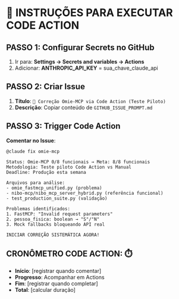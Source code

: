 # 🤖 INSTRUÇÕES PARA EXECUTAR CODE ACTION

## **PASSO 1: Configurar Secrets no GitHub**
1. Ir para: **Settings → Secrets and variables → Actions**
2. Adicionar: **ANTHROPIC_API_KEY** = sua_chave_claude_api

## **PASSO 2: Criar Issue**
1. **Título**: `🚨 Correção Omie-MCP via Code Action (Teste Piloto)`
2. **Descrição**: Copiar conteúdo de `GITHUB_ISSUE_PROMPT.md`

## **PASSO 3: Trigger Code Action**
**Comentar no Issue**:
```
@claude fix omie-mcp

Status: Omie-MCP 0/8 funcionais → Meta: 8/8 funcionais
Metodologia: Teste piloto Code Action vs Manual
Deadline: Produção esta semana

Arquivos para análise:
- omie_fastmcp_unified.py (problema)
- nibo-mcp/nibo_mcp_server_hybrid.py (referência funcional)
- test_production_suite.py (validação)

Problemas identificados:
1. FastMCP: "Invalid request parameters"
2. pessoa_fisica: boolean → "S"/"N" 
3. Mock fallbacks bloqueando API real

INICIAR CORREÇÃO SISTEMÁTICA AGORA!
```

## **CRONÔMETRO CODE ACTION**: ⏱️ 
- **Início**: [registrar quando comentar]
- **Progresso**: Acompanhar em Actions
- **Fim**: [registrar quando completar]
- **Total**: [calcular duração]
